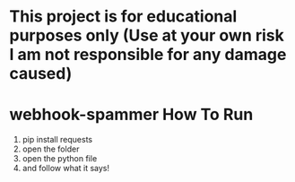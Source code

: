 # This project is for educational purposes only (Use at your own risk I am not responsible for any damage caused)

# webhook-spammer How To Run
1. pip install requests
2. open the folder
3. open the python file
4. and follow what it says!

